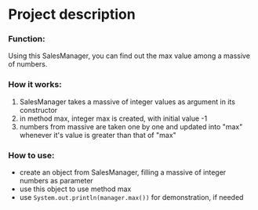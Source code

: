 # Project description

### Function:
Using this SalesManager, you can find out the max value among a massive of numbers.

### How it works:
1. SalesManager takes a massive of integer values as argument in its constructor
2. in method max, integer max is created, with initial value -1
3. numbers from massive are taken one by one and updated into "max" whenever it's value is greater than that of "max"


### How to use:

- create an object from SalesManager, filling a massive of integer numbers as parameter
- use this object to use method max
- use ```System.out.println(manager.max())``` for demonstration, if needed